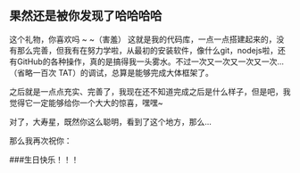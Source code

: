 ## 果然还是被你发现了哈哈哈哈

这个礼物，你喜欢吗 ~ ~（害羞）
这就是我的代码库，一点一点搭建起来的，没有那么完善，但我有在努力学啦，从最初的安装软件，像什么git，nodejs啦，还有GitHub的各种操作，真的是搞得我一头雾水。不过一次又一次又一次又一次...（省略一百次 TAT）的调试，总算是能够完成大体框架了。

之后就是一点点充实、完善了，我现在还不知道完成之后是什么样子，但是吧，我觉得它一定能够给你一个大大的惊喜，嘿嘿~

对了，大寿星，既然你这么聪明，看到了这个地方，那么...

那么我再次祝你：

###生日快乐！！！

